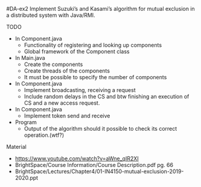 #DA-ex2
Implement Suzuki’s and Kasami’s algorithm for mutual exclusion in a distributed system with Java/RMI.

TODO
- In Component.java
    - Functionality of registering and looking up components
    - Global framework of the Component class
- In Main.java
    - Create the components
    - Create threads of the components
    - It must be possible to specify the number of components
- In Component.java
    - Implement broadcasting, receiving a request
    - Include random delays in the CS and btw finishing an execution of CS and a new  access request.
- In Component.java
    - Implement token send and receive
- Program
    - Output of the algorithm should it possible to check its correct operation.(wtf?)

Material
- https://www.youtube.com/watch?v=aWne_qIR2XI
- BrightSpace/Course Information/Course Description.pdf pg. 66
- BrightSpace/Lectures/Chapter4/01-IN4150-mutual-exclusion-2019-2020.ppt




